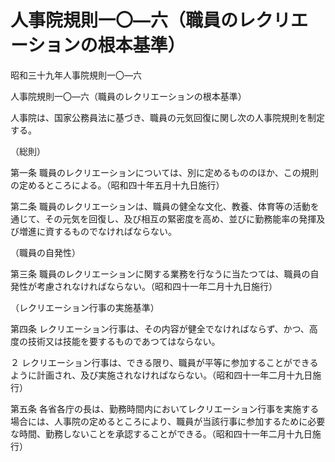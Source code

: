 # 人事院規則一〇―六（職員のレクリエーションの根本基準）

昭和三十九年人事院規則一〇―六

人事院規則一〇―六（職員のレクリエーションの根本基準）

人事院は、国家公務員法に基づき、職員の元気回復に関し次の人事院規則を制定する。

（総則）

第一条 職員のレクリエーションについては、別に定めるもののほか、この規則の定めるところによる。（昭和四十年五月十九日施行）

第二条 職員のレクリエーションは、職員の健全な文化、教養、体育等の活動を通じて、その元気を回復し、及び相互の緊密度を高め、並びに勤務能率の発揮及び増進に資するものでなければならない。

（職員の自発性）

第三条 職員のレクリエーションに関する業務を行なうに当たつては、職員の自発性が考慮されなければならない。（昭和四十一年二月十九日施行）

（レクリエーション行事の実施基準）

第四条 レクリエーション行事は、その内容が健全でなければならず、かつ、高度の技術又は技能を要するものであつてはならない。

２ レクリエーション行事は、できる限り、職員が平等に参加することができるように計画され、及び実施されなければならない。（昭和四十一年二月十九日施行）

第五条 各省各庁の長は、勤務時間内においてレクリエーション行事を実施する場合には、人事院の定めるところにより、職員が当該行事に参加するために必要な時間、勤務しないことを承認することができる。（昭和四十一年二月十九日施行）

